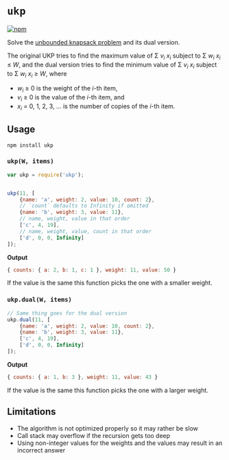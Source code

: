 # `ukp`

[![npm](https://img.shields.io/npm/v/ukp)](https://www.npmjs.com/package/ukp)

Solve the [unbounded knapsack problem](https://en.wikipedia.org/wiki/Knapsack_problem#Definition) and its dual version.

The original UKP tries to find the maximum value of Σ <i>v</i><sub><i>i</i></sub> <i>x</i><sub><i>i</i></sub> subject to Σ <i>w</i><sub><i>i</i></sub> <i>x</i><sub><i>i</i></sub> ≤ <i>W</i>, and the dual version tries to find the minimum value of Σ <i>v</i><sub><i>i</i></sub> <i>x</i><sub><i>i</i></sub> subject to Σ <i>w</i><sub><i>i</i></sub> <i>x</i><sub><i>i</i></sub> ≥ <i>W</i>, where
 * <i>w</i><sub><i>i</i></sub> ≥ 0 is the weight of the <i>i</i>-th item,
 * <i>v</i><sub><i>i</i></sub> ≥ 0 is the value of the <i>i</i>-th item, and
 * <i>x</i><sub><i>i</i></sub> = 0, 1, 2, 3, … is the number of copies of the <i>i</i>-th item.

## Usage

```
npm install ukp
```

### `ukp(W, items)`

```js
var ukp = require('ukp');


ukp(11, [
    {name: 'a', weight: 2, value: 10, count: 2},
    // `count` defaults to Infinity if omitted
    {name: 'b', weight: 3, value: 11},
    // name, weight, value in that order
    ['c', 4, 19],
    // name, weight, value, count in that order
    ['d', 0, 0, Infinity]
]);
```

**Output**
```js
{ counts: { a: 2, b: 1, c: 1 }, weight: 11, value: 50 }
```

If the value is the same this function picks the one with a smaller weight.

### `ukp.dual(W, items)`

```js
// Same thing goes for the dual version
ukp.dual(11, [
    {name: 'a', weight: 2, value: 10, count: 2},
    {name: 'b', weight: 3, value: 11},
    ['c', 4, 19],
    ['d', 0, 0, Infinity]
]);
```

**Output**
```js
{ counts: { a: 1, b: 3 }, weight: 11, value: 43 }
```

If the value is the same this function picks the one with a larger weight.

## Limitations

* The algorithm is not optimized properly so it may rather be slow
* Call stack may overflow if the recursion gets too deep
* Using non-integer values for the weights and the values may result in an incorrect answer
